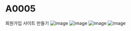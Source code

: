 # A0005
회원가입 사이트 만들기
![image](https://user-images.githubusercontent.com/127082236/228778843-8e2a5639-db33-43b3-9298-4876b77c6a64.png)
![image](https://user-images.githubusercontent.com/127082236/228778927-e9e1f994-41e1-46ee-ac5a-f86c2426f0ef.png)
![image](https://user-images.githubusercontent.com/127082236/228778979-827998d7-a3e2-4766-b0f0-5ab8ee833bb2.png)
![image](https://user-images.githubusercontent.com/127082236/228779037-56b7e706-1c4a-44f2-94bd-a6d507347040.png)
